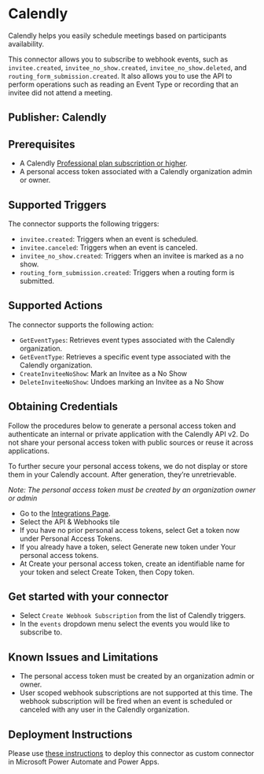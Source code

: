 # Calendly

Calendly helps you easily schedule meetings based on participants availability.

This connector allows you to subscribe to webhook events, such as `invitee.created`, `invitee_no_show.created`, `invitee_no_show.deleted`, and `routing_form_submission.created`. It also allows you to use the API to perform operations such as reading an Event Type or recording that an invitee did not attend a meeting.

## Publisher: Calendly

## Prerequisites

- A Calendly [Professional plan subscription or higher](https://calendly.com/pricing).
- A personal access token associated with a Calendly organization admin or owner.

## Supported Triggers

The connector supports the following triggers:

- `invitee.created`: Triggers when an event is scheduled.
- `invitee.canceled`: Triggers when an event is canceled.
- `invitee_no_show.created`: Triggers when an invitee is marked as a no show.
- `routing_form_submission.created`: Triggers when a routing form is submitted.

## Supported Actions

The connector supports the following action:

- `GetEventTypes`: Retrieves event types associated with the Calendly organization.
- `GetEventType`: Retrieves a specific event type associated with the Calendly organization.
- `CreateInviteeNoShow`: Mark an Invitee as a No Show
- `DeleteInviteeNoShow`: Undoes marking an Invitee as a No Show

## Obtaining Credentials

Follow the procedures below to generate a personal access token and authenticate an internal or private application with the Calendly API v2. Do not share your personal access token with public sources or reuse it across applications.

To further secure your personal access tokens, we do not display or store them in your Calendly account. After generation, they’re unretrievable.

_Note: The personal access token must be created by an organization owner or admin_

- Go to the [Integrations Page](https://calendly.com/integrations).
- Select the API & Webhooks tile
- If you have no prior personal access tokens, select Get a token now under Personal Access Tokens.
- If you already have a token, select Generate new token under Your personal access tokens.
- At Create your personal access token, create an identifiable name for your token and select Create Token, then Copy token.

## Get started with your connector

- Select `Create Webhook Subscription` from the list of Calendly triggers.
- In the `events` dropdown menu select the events you would like to subscribe to.

## Known Issues and Limitations

- The personal access token must be created by an organization admin or owner.
- User scoped webhook subscriptions are not supported at this time. The webhook subscription will be fired when an event is scheduled or canceled with any user in the Calendly organization.

## Deployment Instructions

Please use [these instructions](https://docs.microsoft.com/en-us/connectors/custom-connectors/paconn-cli) to deploy this connector as custom connector in Microsoft Power Automate and Power Apps.
